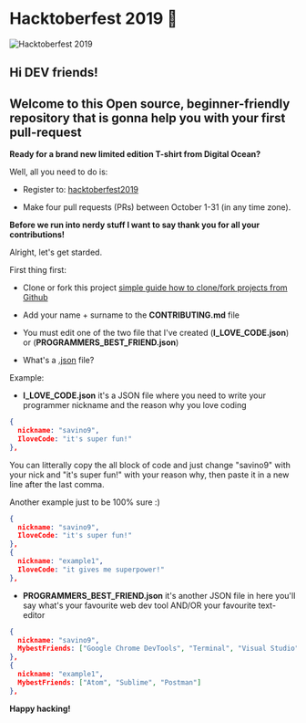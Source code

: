 # Hacktoberfest 2019 :robot:

![Hacktoberfest 2019](/images/hacktoberfest2019.png)

## Hi DEV friends! 
## Welcome to this Open source, beginner-friendly repository that is gonna help you with your first pull-request 

__Ready for a brand new limited edition T-shirt from Digital Ocean?__

Well, all you need to do is:

- Register to: [hacktoberfest2019](https://hacktoberfest.digitalocean.com/)

- Make four pull requests (PRs) between October 1-31 (in any time zone).

**Before we run into nerdy stuff I want to say thank you for all your contributions!**

Alright, let's get starded.

First thing first:

- Clone or fork this project [simple guide how to clone/fork projects from Github](https://www.stevejgordon.co.uk/forking-cloning-github)

- Add your name + surname to the __CONTRIBUTING.md__ file

- You must edit one of the two file that I've created (__I_LOVE_CODE.json__) or (__PROGRAMMERS_BEST_FRIEND.json__)

* What's a [.json](https://en.wikipedia.org/wiki/JSON) file?

Example:

- __I_LOVE_CODE.json__ it's a JSON file where you need to write your programmer nickname and the reason why you love coding 

```json
{
  nickname: "savino9",
  IloveCode: "it's super fun!"
},
```

You can litterally copy the all block of code and just change "savino9" with your nick and "it's super fun!" with your reason why, then paste it in a new line after the last comma.

Another example just to be 100% sure :)

```json
{
  nickname: "savino9",
  IloveCode: "it's super fun!"
},
{
  nickname: "example1",
  IloveCode: "it gives me superpower!"
},
```

- __PROGRAMMERS_BEST_FRIEND.json__ it's another JSON file in here you'll say what's your favourite web dev tool AND/OR your favourite text-editor

```json
{
  nickname: "savino9",
  MybestFriends: ["Google Chrome DevTools", "Terminal", "Visual Studio"]
},
{
  nickname: "example1",
  MybestFriends: ["Atom", "Sublime", "Postman"]
},
```

 __Happy hacking!__
